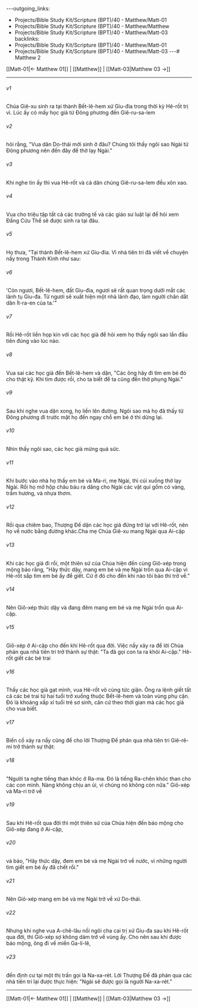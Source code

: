 ---outgoing_links:
  - Projects/Bible Study Kit/Scripture (BPT)/40 - Matthew/Matt-01
  - Projects/Bible Study Kit/Scripture (BPT)/40 - Matthew/Matthew
  - Projects/Bible Study Kit/Scripture (BPT)/40 - Matthew/Matt-03
backlinks:
  - Projects/Bible Study Kit/Scripture (BPT)/40 - Matthew/Matt-01
  - Projects/Bible Study Kit/Scripture (BPT)/40 - Matthew/Matt-03
---# Matthew 2

[[Matt-01|← Matthew 01]] | [[Matthew]] | [[Matt-03|Matthew 03 →]]
***



###### v1 
Chúa Giê-xu sinh ra tại thành Bết-lê-hem xứ Giu-đia trong thời kỳ Hê-rốt trị vì. Lúc ấy có mấy học giả từ Đông phương đến Giê-ru-sa-lem 

###### v2 
hỏi rằng, "Vua dân Do-thái mới sinh ở đâu? Chúng tôi thấy ngôi sao Ngài từ Đông phương nên đến đây để thờ lạy Ngài." 

###### v3 
Khi nghe tin ấy thì vua Hê-rốt và cả dân chúng Giê-ru-sa-lem đều xôn xao. 

###### v4 
Vua cho triệu tập tất cả các trưởng tế và các giáo sư luật lại để hỏi xem Đấng Cứu Thế sẽ được sinh ra tại đâu. 

###### v5 
Họ thưa, "Tại thành Bết-lê-hem xứ Giu-đia. Vì nhà tiên tri đã viết về chuyện nầy trong Thánh Kinh như sau: 

###### v6 
'Còn ngươi, Bết-lê-hem, đất Giu-đia, ngươi sẽ rất quan trọng dưới mắt các lãnh tụ Giu-đa. Từ ngươi sẽ xuất hiện một nhà lãnh đạo, làm người chăn dắt dân Ít-ra-en của ta.'" 

###### v7 
Rồi Hê-rốt liền họp kín với các học giả để hỏi xem họ thấy ngôi sao lần đầu tiên đúng vào lúc nào. 

###### v8 
Vua sai các học giả đến Bết-lê-hem và dặn, "Các ông hãy đi tìm em bé đó cho thật kỹ. Khi tìm được rồi, cho ta biết để ta cũng đến thờ phụng Ngài." 

###### v9 
Sau khi nghe vua dặn xong, họ liền lên đường. Ngôi sao mà họ đã thấy từ Đông phương đi trước mặt họ đến ngay chỗ em bé ở thì dừng lại. 

###### v10 
Nhìn thấy ngôi sao, các học giả mừng quá sức. 

###### v11 
Khi bước vào nhà họ thấy em bé và Ma-ri, mẹ Ngài, thì cúi xuống thờ lạy Ngài. Rồi họ mở hộp châu báu ra dâng cho Ngài các vật quí gồm có vàng, trầm hương, và nhựa thơm. 

###### v12 
Rồi qua chiêm bao, Thượng Đế dặn các học giả đừng trở lại với Hê-rốt, nên họ về nước bằng đường khác.Cha mẹ Chúa Giê-xu mang Ngài qua Ai-cập 

###### v13 
Khi các học giả đi rồi, một thiên sứ của Chúa hiện đến cùng Giô-xép trong mộng bảo rằng, "Hãy thức dậy, mang em bé và mẹ Ngài trốn qua Ai-cập vì Hê-rốt sắp tìm em bé ấy để giết. Cứ ở đó cho đến khi nào tôi bảo thì trở về." 

###### v14 
Nên Giô-xép thức dậy và đang đêm mang em bé và mẹ Ngài trốn qua Ai-cập. 

###### v15 
Giô-xép ở Ai-cập cho đến khi Hê-rốt qua đời. Việc nầy xảy ra để lời Chúa phán qua nhà tiên tri trở thành sự thật: "Ta đã gọi con ta ra khỏi Ai-cập." Hê-rốt giết các bé trai 

###### v16 
Thấy các học giả gạt mình, vua Hê-rốt vô cùng tức giận. Ông ra lệnh giết tất cả các bé trai từ hai tuổi trở xuống thuộc Bết-lê-hem và toàn vùng phụ cận. Đó là khoảng xấp xỉ tuổi trẻ sơ sinh, căn cứ theo thời gian mà các học giả cho vua biết. 

###### v17 
Biến cố xảy ra nầy cũng để cho lời Thượng Đế phán qua nhà tiên tri Giê-rê-mi trở thành sự thật: 

###### v18 
"Người ta nghe tiếng than khóc ở Ra-ma. Đó là tiếng Ra-chên khóc than cho các con mình. Nàng không chịu an ủi, vì chúng nó không còn nữa." Giô-xép và Ma-ri trở về 

###### v19 
Sau khi Hê-rốt qua đời thì một thiên sứ của Chúa hiện đến báo mộng cho Giô-xép đang ở Ai-cập, 

###### v20 
và bảo, "Hãy thức dậy, đem em bé và mẹ Ngài trở về nước, vì những người tìm giết em bé ấy đã chết rồi." 

###### v21 
Nên Giô-xép mang em bé và mẹ Ngài trở về xứ Do-thái. 

###### v22 
Nhưng khi nghe vua A-chê-lâu nối ngôi cha cai trị xứ Giu-đa sau khi Hê-rốt qua đời, thì Giô-xép sợ không dám trở về vùng ấy. Cho nên sau khi được báo mộng, ông đi về miền Ga-li-lê, 

###### v23 
đến định cư tại một thị trấn gọi là Na-xa-rét. Lời Thượng Đế đã phán qua các nhà tiên tri lại được thực hiện: "Ngài sẽ được gọi là người Na-xa-rét."

***
[[Matt-01|← Matthew 01]] | [[Matthew]] | [[Matt-03|Matthew 03 →]]
